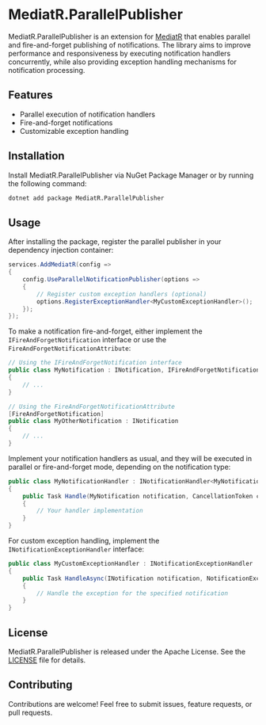 # MediatR.ParallelPublisher

MediatR.ParallelPublisher is an extension for [MediatR](https://github.com/jbogard/MediatR) that enables parallel and fire-and-forget publishing of notifications. The library aims to improve performance and responsiveness by executing notification handlers concurrently, while also providing exception handling mechanisms for notification processing.

## Features

- Parallel execution of notification handlers
- Fire-and-forget notifications
- Customizable exception handling

## Installation

Install MediatR.ParallelPublisher via NuGet Package Manager or by running the following command:

```sh
dotnet add package MediatR.ParallelPublisher
```

## Usage

After installing the package, register the parallel publisher in your dependency injection container:

```csharp
services.AddMediatR(config =>
{
    config.UseParallelNotificationPublisher(options =>
    {
        // Register custom exception handlers (optional)
        options.RegisterExceptionHandler<MyCustomExceptionHandler>();
    });
});
```

To make a notification fire-and-forget, either implement the `IFireAndForgetNotification` interface or use the 
`FireAndForgetNotificationAttribute`:

```csharp
// Using the IFireAndForgetNotification interface
public class MyNotification : INotification, IFireAndForgetNotification
{
    // ...
}

// Using the FireAndForgetNotificationAttribute
[FireAndForgetNotification]
public class MyOtherNotification : INotification
{
    // ...
}
```

Implement your notification handlers as usual, and they will be executed in parallel or fire-and-forget mode, depending on the notification type:

```csharp
public class MyNotificationHandler : INotificationHandler<MyNotification>
{
    public Task Handle(MyNotification notification, CancellationToken cancellationToken)
    {
        // Your handler implementation
    }
}
```

For custom exception handling, implement the `INotificationExceptionHandler` interface:
```csharp
public class MyCustomExceptionHandler : INotificationExceptionHandler
{
    public Task HandleAsync(INotification notification, NotificationException exception)
    {
        // Handle the exception for the specified notification
    }
}
```

## License

MediatR.ParallelPublisher is released under the Apache License. See the [LICENSE](https://github.com/koderi-dp/MediatR.ParallelPublisher/blob/main/LICENSE) file for details.

## Contributing
Contributions are welcome! Feel free to submit issues, feature requests, or pull requests.